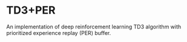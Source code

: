 # TD3+PER
An implementation of deep reinforcement learning TD3 algorithm with prioritized experience replay (PER) buffer.
